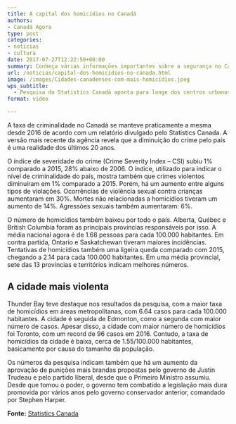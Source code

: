 ```yaml
---
title: A capital dos homicídios no Canadá
authors:
- Canadá Agora
type: post
categories:
- noticias
- cultura
date: 2017-07-27T12:22:50+00:00
summary: Conheça várias informações importantes sobre a segurança no Canadá e descubra qual cidade foi eleita a capital dos homicídios do país.
url: /noticias/capital-dos-homicidios-no-canada.html
image: /images/Cidades-canadenses-com-mais-homicídios.jpeg
wps_subtitle:
  - Pesquisa do Statistics Canadá aponta para longe dos centros urbanos
format: video

---
```

A taxa de criminalidade no Canadá se manteve praticamente a mesma desde 2016 de acordo com um relatório divulgado pelo Statistics Canada. A versão mais recente da agência revela que a diminuição do crime pelo país é uma realidade dos últimos 20 anos.

O índice de severidade do crime (Crime Severity Index &#8211; CSI) subiu 1% comparado a 2015, 28% abaixo de 2006. O índice, utilizado para indicar o nível de criminalidade do país, mostra também que crimes violentos diminuíram em 1% comparado a 2015. Porém, há um aumento entre alguns tipos de violações. Ocorrências de violência sexual contra crianças aumentaram em 30%. Mortes não relacionadas a homicídios tiveram um aumento de 14%. Agressões sexuais também aumentaram: 6%.

O número de homicídios também baixou por todo o país. Alberta, Québec e British Columbia foram as principais províncias responsáveis por isso. A média nacional agora é de 1.68 pessoas para cada 100.000 habitantes. Em contra partida, Ontario e Saskatchewan tiveram maiores incidências. Tentativas de homicídios também uma ligeira queda comparado com 2015, chegando a 2.14 para cada 100.000 habitantes. Em uma média provincial, sete das 13 províncias e territórios indicam melhores números.

## A cidade mais violenta

Thunder Bay teve destaque nos resultados da pesquisa, com a maior taxa de homicídios em áreas metropolitanas, com 6.64 casos para cada 100.000 habitantes. A cidade é seguida de Edmonton, como a segunda com maior número de casos. Apesar disso, a cidade com maior número de homicídios foi Toronto, com um record de 96 casos em 2016. Contudo, a taxa de homicídios da cidade é baixa, cerca de 1.55/100.000 habitantes, basicamente por causa do tamanho da população.

Os números da pesquisa indicam também que há um aumento da aprovação de punições mais brandas propostas pelo governo de Justin Trudeau e pelo partido liberal, desde que o Primeiro Ministro assumiu. Desde que tomou o poder, o governo tem combatido a legislação mais dura promovida por vários anos pelo governo conservador anterior, comandado por Stephen Harper.

**Fonte:** <a href="http://www.statcan.gc.ca/daily-quotidien/170724/dq170724b-eng.htm" target="_blank" rel="noopener">Statistics Canada</a>